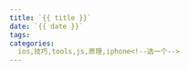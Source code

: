 ```yaml
---
title: `{{ title }}`
date: `{{ date }}`
tags:
categories: 
  ios,技巧,tools,js,原理,iphone<!--选一个-->
---
```

